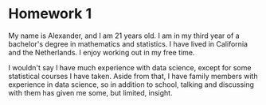 # Homework 1

My name is Alexander, and I am 21 years old. I am in my third year of a bachelor's degree in mathematics and statistics. I have lived in California and the Netherlands. I enjoy working out in my free time.

I wouldn't say I have much experience with data science, except for some statistical courses I have taken. Aside from that, I have family members with experience in data science, so in addition to school, talking and discussing with them has given me some, but limited, insight.
